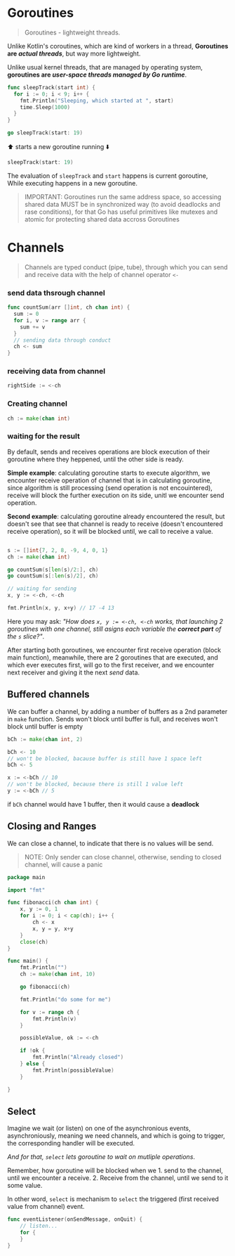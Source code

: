 # Goroutines
> Goroutines - lightweight threads.

Unlike Kotlin's coroutines, which are kind of workers in a thread, **Goroutines are _actual threads_**, but way more lightweight.  

Unlike usual kernel threads, that are managed by operating system, **goroutines are _user-space threads managed by Go runtime_**.

```go
func sleepTrack(start int) {
  for i := 0; i < 9; i++ {
    fmt.Println("Sleeping, which started at ", start)
    time.Sleep(1000)
  }
}
```

```go
go sleepTrack(start: 19)
```
⬆️ starts a new goroutine running ⬇️
```go
sleepTrack(start: 19)
```

The evaluation of `sleepTrack` and `start` happens is current goroutine,  
While executing happens in a new goroutine.

> IMPORTANT: Goroutines run the same address space, so accessing shared data MUST be in synchronized way (to avoid deadlocks and rase conditions), for that Go has useful primitives like mutexes and atomic for protecting shared data accross Goroutines


# Channels
> Channels are typed conduct (pipe, tube), through which you can send and receive data with the help of channel operator `<-`

### send data thsrough channel
```go
func countSum(arr []int, ch chan int) {
  sum := 0
  for i, v := range arr {
    sum += v
  }
  // sending data through conduct
  ch <- sum
}
```

### receiving data from channel
```go
rightSide := <-ch
```

### Creating channel
```go
ch := make(chan int)
```

### waiting for the result
By default, sends and receives operations are block execution of their goroutine where they heppened, until the other side is ready.  

**Simple example**: calculating goroutine starts to execute algorithm, we encounter receive operation of channel that is in calculating goroutine, since algorithm is still processing (send operation is not encouintered), receive will block the further execution on its side, unitl we encounter send operation.

**Second example**: calculating goroutine already encountered the result, but doesn't see that see that channel is ready to receive (doesn't encountered receive operation), so it will be blocked until, we call to receive a value.
```go

s := []int{7, 2, 8, -9, 4, 0, 1}
ch := make(chan int)

go countSum(s[len(s)/2:], ch)
go countSum(s[:len(s)/2], ch)

// waiting for sending
x, y := <-ch, <-ch

fmt.Println(x, y, x+y) // 17 -4 13
```
Here you may ask: _"How does `x, y := <-ch, <-ch` works, that launching 2 goroutines with one channel, still asigns each variable the **correct part** of the `s` slice?"_.  

After starting both goroutines, we encounter first receive operation (block main function), meanwhile, there are 2 goroutines that are executed, and which ever executes first, will go to the first receiver, and we encounter next receiver and giving it the next _send_ data.


## Buffered channels
We can buffer a channel, by adding a number of buffers as a 2nd parameter in `make` function. Sends won't block until buffer is full, and receives won't block until buffer is empty
```go
bCh := make(chan int, 2)

bCh <- 10
// won't be blocked, bacause buffer is still have 1 space left
bCh <- 5

x := <-bCh // 10
// won't be blocked, because there is still 1 value left
y := <-bCh // 5
```

if `bCh` channel would have 1 buffer, then it would cause a **deadlock**

## Closing and Ranges
We can close a channel, to indicate that there is no values will be send.
> NOTE: Only sender can close channel, otherwise, sending to closed channel, will cause a panic

```go
package main

import "fmt"

func fibonacci(ch chan int) {
	x, y := 0, 1
	for i := 0; i < cap(ch); i++ {
		ch <- x
		x, y = y, x+y
	}
	close(ch)
}

func main() {
	fmt.Println("")
	ch := make(chan int, 10)

	go fibonacci(ch)

	fmt.Println("do some for me")

	for v := range ch {
		fmt.Println(v)
	}

	possibleValue, ok := <-ch

	if !ok {
		fmt.Println("Already closed")
	} else {
		fmt.Println(possibleValue)
	}

}

```

## Select
Imagine we wait (or listen) on one of the asynchronious events, asynchroniously, meaning we need channels, and which is going to trigger, the corresponding handler will be executed.  

_And for that, `select` lets goroutine to wait on mutliple operations_.  

Remember, how goroutine will be blocked when we 1. send to the channel, until we encounter a receive. 2. Receive from the channel, until we send to it some value.  

In other word, `select` is mechanism to `select` the triggered (first received value from channel) event.  

```go
func eventListener(onSendMessage, onQuit) {
	// listen...
	for {
	}
}
```
